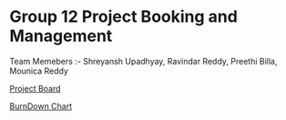 # Group 12 Project Booking and Management

Team Memebers :- Shreyansh Upadhyay, Ravindar Reddy, Preethi Billa, Mounica Reddy

[Project Board](https://trello.com/b/PjHUdO26/weeklyprogresscmpe202)

[BurnDown Chart](https://docs.google.com/spreadsheets/d/12HDOMYoLC3ENJTQOy0CME6LnWqeNuzJCaCU8Bj9qWb8/edit#gid=1503773425)
